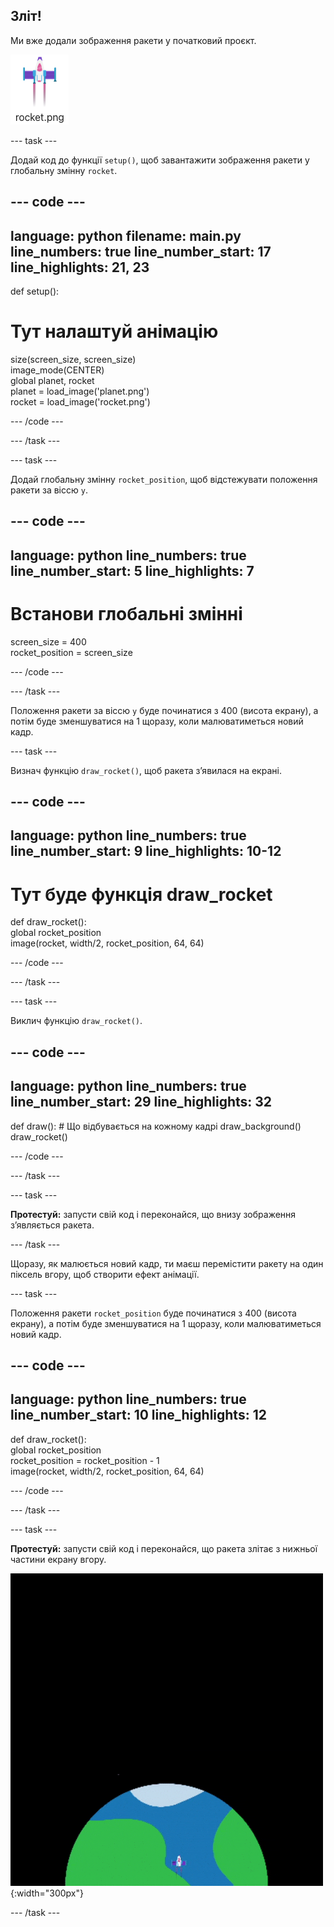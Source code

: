 ## Зліт!

Ми вже додали зображення ракети у початковий проєкт.

![Зображення ракети в бібліотеці зображень редактора коду Code Editor.](images/rocket_image.png)

--- task ---

Додай код до функції `setup()`, щоб завантажити зображення ракети у глобальну змінну `rocket`.

<div class="c-project-code">

--- code ---
---
language: python filename: main.py line_numbers: true line_number_start: 17
line_highlights: 21, 23
---

def setup():   
# Тут налаштуй анімацію   
size(screen_size, screen_size)   
image_mode(CENTER)   
global planet, rocket   
planet = load_image('planet.png')    
rocket = load_image('rocket.png')

--- /code ---

--- /task ---

--- task ---

Додай глобальну змінну `rocket_position`, щоб відстежувати положення ракети за віссю `y`.

--- code ---
---
language: python line_numbers: true line_number_start: 5
line_highlights: 7
---

# Встанови глобальні змінні
screen_size = 400    
rocket_position = screen_size

--- /code ---

--- /task ---


Положення ракети за віссю `y` буде починатися з 400 (висота екрану), а потім буде зменшуватися на 1 щоразу, коли малюватиметься новий кадр.

--- task ---

Визнач функцію `draw_rocket()`, щоб ракета з’явилася на екрані.

--- code ---
---
language: python line_numbers: true line_number_start: 9
line_highlights: 10-12
---

# Тут буде функція draw_rocket
def draw_rocket():   
global rocket_position      
image(rocket, width/2, rocket_position, 64, 64)


--- /code ---

--- /task ---

--- task ---

Виклич функцію `draw_rocket()`.

--- code ---
---
language: python line_numbers: true line_number_start: 29
line_highlights: 32
---

def draw(): # Що відбувається на кожному кадрі draw_background() draw_rocket()


--- /code ---

--- /task ---

--- task ---

**Протестуй:** запусти свій код і переконайся, що внизу зображення зʼявляється ракета.

--- /task ---


Щоразу, як малюється новий кадр, ти маєш перемістити ракету на один піксель вгору, щоб створити ефект анімації.


--- task ---

Положення ракети `rocket_position` буде починатися з 400 (висота екрану), а потім буде зменшуватися на 1 щоразу, коли малюватиметься новий кадр.


--- code ---
---
language: python line_numbers: true line_number_start: 10
line_highlights: 12
---

def draw_rocket():   
global rocket_position     
rocket_position = rocket_position - 1    
image(rocket, width/2, rocket_position, 64, 64)

--- /code ---

--- /task ---


--- task ---

**Протестуй:** запусти свій код і переконайся, що ракета злітає з нижньої частини екрану вгору.


![Ракета, що летить з постійною швидкістю від низу до верху екрану.](images/fly.gif){:width="300px"}

--- /task ---

